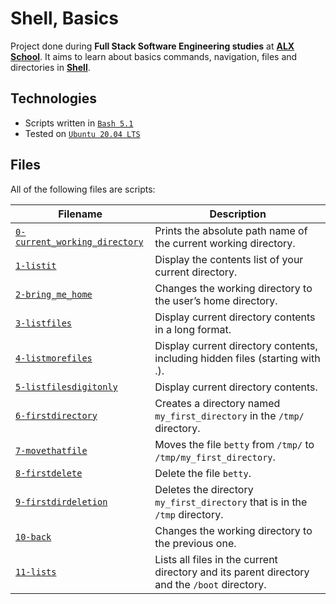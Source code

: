 # Shell, Basics

Project done during **Full Stack Software Engineering studies** at [**ALX School**](https://www.alxafrica.com/). It aims to learn about basics commands, navigation, files and directories in [**Shell**](https://www.shellscript.sh/).

## Technologies
* Scripts written in [`Bash 5.1`](https://www.gnu.org/software/bash/)
* Tested on [`Ubuntu 20.04 LTS`](https://ubuntu.com/download/desktop)

## Files
All of the following files are scripts:

| Filename | Description |
| -------- | ----------- |
| [`0-current_working_directory`](0-current_working_directory) | Prints the absolute path name of the current working directory. |
| [`1-listit`](1-listit) | Display the contents list of your current directory. |
| [`2-bring_me_home`](2-bring_me_home) | Changes the working directory to the user’s home directory. |
| [`3-listfiles`](3-listfiles) | Display current directory contents in a long format. |
| [`4-listmorefiles`](4-listmorefiles) | Display current directory contents, including hidden files (starting with .). |
| [`5-listfilesdigitonly`](5-listfilesdigitonly) | Display current directory contents. |
| [`6-firstdirectory`](6-firstdirectory) | Creates a directory named `my_first_directory` in the `/tmp/` directory. |
| [`7-movethatfile`](7-movethatfile) | Moves the file `betty` from `/tmp/` to `/tmp/my_first_directory`. |
| [`8-firstdelete`](8-firstdelete) | Delete the file `betty`. |
| [`9-firstdirdeletion`](9-firstdirdeletion) | Deletes the directory `my_first_directory` that is in the `/tmp` directory. |
| [`10-back`](10-back) | Changes the working directory to the previous one. |
| [`11-lists`](11-lists) | Lists all files in the current directory and its parent directory and the `/boot` directory. |
